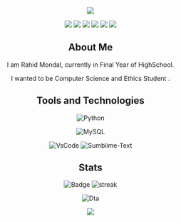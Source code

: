 <!-------------------------------------------------------Hey, I'am Rahid ------------------------------>
<p align="center"><img src=https://readme-typing-svg.herokuapp.com?font=Calibri&color=%23259076&size=26&lines=Hello+%F0%9F%91%8B%2C+this+is+Rahid+Mondal></p>
<!----------------------------------------------------Social Media------------------------------------------->

<div align="center">

<a href="https://github.com/Rahid-Mondal/rahidmondal"><img src="https://img.shields.io/badge/GitHub-100000?style=for-the-badge&logo=github&logoColor=white"></a>
<a href="https://twitter.com/rahidmondal_"><img src="https://img.shields.io/badge/Twitter-1DA1F2?style=for-the-badge&logo=twitter&logoColor=white"></a>
<a href="https://stackoverflow.com/users/16377626/rahid-mondal"><img src="https://img.shields.io/badge/Stack_Overflow-FE7A16?style=for-the-badge&logo=stack-overflow&logoColor=white"></a>
<a href="https://www.instagram.com/_rahid_2/"><img src="https://img.shields.io/badge/Instagram-E4405F?style=for-the-badge&logo=instagram&logoColor=white"></a>
<a href="https://www.facebook.com/rahid.mondal.507/"><img src="https://img.shields.io/badge/Facebook-1877F2?style=for-the-badge&logo=facebook&logoColor=white"></a>
<a href="https://www.linkedin.com/in/rahid-mondal-603016200/"><img src="https://img.shields.io/badge/LinkedIn-0077B5?style=for-the-badge&logo=linkedin&logoColor=white"></a>

</div>



<!---------------------------------------------------------- About Me---------------------------------------------------->
<div align="center">
    <h2>About Me</h2>
    <p>I am Rahid Mondal, currently in Final Year of HighSchool.</p>
    <p>I wanted to be Computer Science and Ethics Student .<p>
</div>


<!-------------------------------------------------------Tools and Technologies----------------------------------------->


<div align="center">
    <h2>Tools and Technologies</h2>


![Python](https://img.shields.io/badge/Python-FFD43B?style=for-the-badge&logo=python&logoColor=darkgreen)
    
![MySQL](https://img.shields.io/badge/MySQL-00000F?style=for-the-badge&logo=mysql&logoColor=white)
    
![VsCode](https://img.shields.io/badge/Visual_Studio_Code-0078D4?style=for-the-badge&logo=visual%20studio%20code&logoColor=white)
![Sumblime-Text](https://img.shields.io/badge/sublime_text-%23575757.svg?&style=for-the-badge&logo=sublime-text&logoColor=important)

</div>


<!-----------------------------------------------------Stats--------------------------------------------------------------->
<div align ="center">
    <h2> Stats </h2>
        
![Badge](https://github-readme-stats.vercel.app/api?username=rahidmondal)
![streak](https://github-readme-streak-stats.herokuapp.com/?user=rahidmondal)
<!--[FUL](https://github-readme-stats.vercel.app/api/top-langs/?username=rahidmondal)-->
![Dta](https://activity-graph.herokuapp.com/graph?username=rahidmondal&theme=minimal)


    
 <!------------------------------------------------------Thank------------------------------------------------------------------->   
 <p align="center"><img src=https://readme-typing-svg.herokuapp.com?font=Calibri&color=%23259076&size=26&lines=Thanks+For+Visiting+my+Github+Profile></p>
